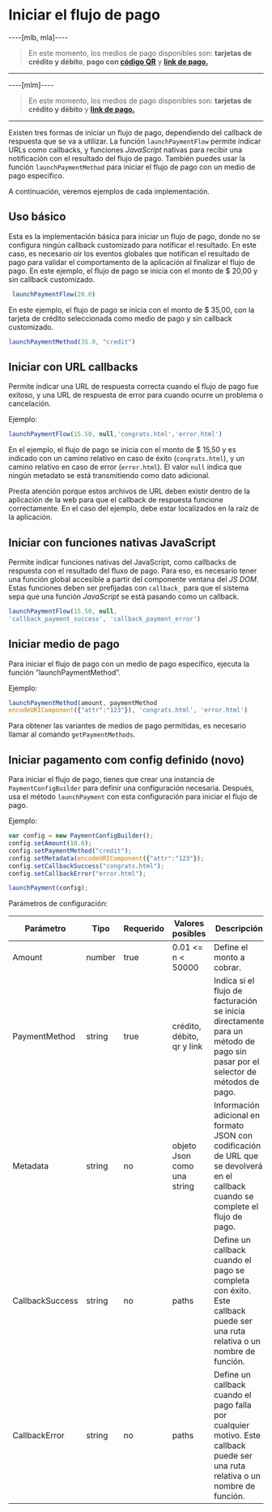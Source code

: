 # Iniciar el flujo de pago

----[mlb, mla]----
> En este momento, los medios de pago disponibles son: **tarjetas de crédito y débito**, **pago con [código QR](/developers/es/docs/qr-code/landing)** y **[link de pago.](/developers/es/docs/payment-link/intro-button)**

------------
----[mlm]----
> En este momento, los medios de pago disponibles son: **tarjetas de crédito y débito** y **[link de pago.](/developers/es/docs/payment-link/intro-button)**

------------

Existen tres formas de iniciar un flujo de pago, dependiendo del callback de respuesta que se va a utilizar. La función `launchPaymentFlow` permite indicar URLs como callbacks, y funciones _JavaScript_ nativas para recibir una notificación con el resultado del flujo de pago. También puedes usar la función `launchPaymentMethod` para iniciar el flujo de pago con un medio de pago específico.

A continuación, veremos ejemplos de cada implementación.

## Uso básico

Esta es la implementación básica para iniciar un flujo de pago, donde no se configura ningún callback customizado para notificar el resultado. En este caso, es necesario oir los eventos globales que notifican el resultado de pago para validar el comportamento de la aplicación al finalizar el flujo de pago. En este ejemplo, el flujo de pago se inicia con el monto de $ 20,00 y sin callback customizado.

```javascript
 launchPaymentFlow(20.0)
```

En este ejemplo, el flujo de pago se inicia con el monto de $ 35,00, con la tarjeta de crédito seleccionada como medio de pago y sin callback customizado.

```javascript
launchPaymentMethod(35.0, "credit")
```

## Iniciar con URL callbacks

Permite indicar una URL de respuesta correcta cuando el flujo de pago fue exitoso, y una URL de respuesta de error para cuando ocurre un problema o cancelación.

Ejemplo:

```javascript
launchPaymentFlow(15.50, null,'congrats.html','error.html')
```

En el ejemplo, el flujo de pago se inicia con el monto de $ 15,50 y es indicado con un camino relativo en caso de éxito (`congrats.html`), y un camino relativo en caso de error (`error.html`). El valor `null` indica que ningún metadato se está transmitiendo como dato adicional.

Presta atención porque estos archivos de URL deben existir dentro de la aplicación de la web para que el callback de respuesta funcione correctamente. En el caso del ejemplo, debe estar localizados en la raíz de la aplicación.

## Iniciar con funciones nativas JavaScript

Permite indicar funciones nativas del JavaScript, como callbacks de respuesta con el resultado del fluxo de pago. Para eso, es necesario tener una función global accesible a partir del componente ventana del _JS DOM_. Estas funciones deben ser prefijadas con `callback_` para que el sistema sepa que una función _JavaScript_ se está pasando como un callback.

```javascript
launchPaymentFlow(15.50, null,
'callback_payment_success', 'callback_payment_error')
```

## Iniciar medio de pago

Para iniciar el flujo de pago con un medio de pago específico, ejecuta la función ”launchPaymentMethod”.

Ejemplo:

```javascript
launchPaymentMethod(amount, paymentMethod
encodeURIComponent({"attr":"123"}), 'congrats.html', 'error.html')
```

Para obtener las variantes de medios de pago permitidas, es necesario llamar al comando `getPaymentMethods`.

## Iniciar pagamento com config definido (novo)

Para iniciar el flujo de pago, tienes que crear una instancia de `PaymentConfigBuilder` para definir una configuración necesaria. Después, usa el método `launchPayment` con esta configuración para iniciar el flujo de pago. 

Ejemplo:

```javascript
var config = new PaymentConfigBuilder();
config.setAmount(10.0);
config.setPaymentMethod("credit");
config.setMetadata(encodeURIComponent({"attr":"123"});
config.setCallbackSuccess("congrats.html");
config.setCallbackError("error.html");

launchPayment(config);
```

Parámetros de configuración:

| Parámetro | Tipo | Requerido | Valores posibles | Descripción |
| --- | --- | --- | --- | --- |
| Amount | number | true | 0.01 <= n <  50000 | Define el monto a cobrar.| 
| PaymentMethod | string | true | crédito, débito, qr y link | Indica si el flujo de facturación se inicia directamente para un método de pago sin pasar por el selector de métodos de pago. | 
| Metadata | string | no | objeto Json como una string | Información adicional en formato JSON con codificación de URL que se devolverá en el callback cuando se complete el flujo de pago. | 
| CallbackSuccess | string | no | paths | Define un callback cuando el pago se completa con éxito. Este callback puede ser una ruta relativa o un nombre de función. | 
| CallbackError | string | no | paths | Define un callback cuando el pago falla por cualquier motivo. Este callback puede ser una ruta relativa o un nombre de función. | 